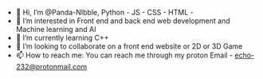 - 👋 Hi, I’m @Panda-NIbble, Python - JS - CSS - HTML - 
- 👀 I’m interested in Front end and back end web development and Machine learning and AI
- 🌱 I’m currently learning C++ 
- 💞️ I’m looking to collaborate on a front end website or 2D or 3D Game 
- 📫 How to reach me: You can reach me through my proton Email - echo-232@protonmail.com 

<!---
Panda-NIbble/Panda-NIbble is a ✨ special ✨ repository because its `README.md` (this file) appears on your GitHub profile.
You can click the Preview link to take a look at your changes.
--->
